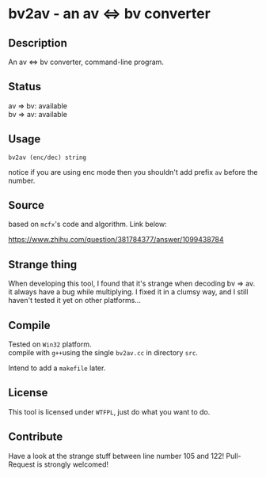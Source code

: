 # bv2av - an av <=> bv converter

## Description

An av <=> bv converter, command-line program.

## Status

av => bv: available  
bv => av: available

## Usage

```shell
bv2av (enc/dec) string
```

notice if you are using enc mode then you shouldn't add prefix `av` before the number.  

## Source

based on `mcfx`'s code and algorithm. Link below:

https://www.zhihu.com/question/381784377/answer/1099438784

## Strange thing

When developing this tool, I found that it's strange when decoding bv => av. it always have a bug while multiplying. I fixed it in a clumsy way, and I still haven't tested it yet on other platforms...

## Compile

Tested on `Win32` platform.  
compile with `g++`using the single `bv2av.cc` in directory `src`.

Intend to add a `makefile` later.

## License

This tool is licensed under `WTFPL`, just do what you want to do.

## Contribute

Have a look at the strange stuff between line number 105 and 122! Pull-Request is strongly welcomed!

